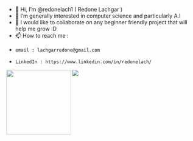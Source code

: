- 👋 Hi, I’m @redonelach1 ( Redone Lachgar ) 
- 👀 I’m generally interested in computer science and particularly A.I
- 💞️ I would like  to collaborate on any beginner friendly project that will help me grow :D
- 📫 How to reach me :
-     email : lachgarredone@gmail.com
-     LinkedIn : https://www.linkedin.com/in/redonelach/

<!---
redonelach1/redonelach1 is a ✨ special ✨ repository because its `README.md` (this file) appears on your GitHub profile.
You can click the Preview link to take a look at your changes.
--->

<div>
  <img height="170" align="left" src="https://github-readme-stats.vercel.app/api?username=redonelach1&show_icons=true&theme=gruvbox&count_private=true" />
  <img src="https://github-readme-stats.vercel.app/api/top-langs/?username=redonelach1&layout=compact&theme=gruvbox" />
</div>
